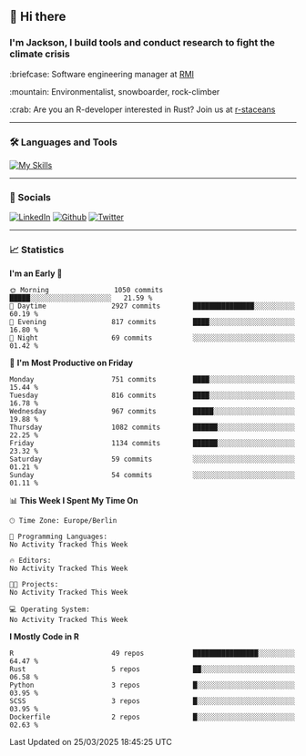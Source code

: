 ## :wave: Hi there
### I'm Jackson, I build tools and conduct research to fight the climate crisis
<p> :briefcase: Software engineering manager at <a href="https://rmi.org/" alt="RMI">RMI</a></p>
<p> :mountain: Environmentalist, snowboarder, rock-climber</p>
<p> :crab: Are you an R-developer interested in Rust? Join us at <a href="https://github.com/r-staceans" alt="r-staceans">r-staceans</a></p>

---

### :hammer_and_wrench: Languages and Tools

[![My Skills](https://skillicons.dev/icons?i=r,python,rust,docker,svelte,js,neovim,azure,postgresql,kubernetes,html,css&perline=6&theme=dark)](https://skillicons.dev)

---

### :iphone: Socials

[![LinkedIn](https://skillicons.dev/icons?i=linkedin&theme=dark)](https://www.linkedin.com/in/jackson-hoffart/) 
[![Github](https://skillicons.dev/icons?i=github&theme=dark)](https://github.com/jdhoffa) 
[![Twitter](https://skillicons.dev/icons?i=twitter&theme=dark)](https://twitter.com/jdhoffart) 

---

### :chart_with_upwards_trend: Statistics

 
<!--START_SECTION:waka-->
**I'm an Early 🐤** 

```text
🌞 Morning                1050 commits        █████░░░░░░░░░░░░░░░░░░░░   21.59 % 
🌆 Daytime                2927 commits        ███████████████░░░░░░░░░░   60.19 % 
🌃 Evening                817 commits         ████░░░░░░░░░░░░░░░░░░░░░   16.80 % 
🌙 Night                  69 commits          ░░░░░░░░░░░░░░░░░░░░░░░░░   01.42 % 
```
📅 **I'm Most Productive on Friday** 

```text
Monday                   751 commits         ████░░░░░░░░░░░░░░░░░░░░░   15.44 % 
Tuesday                  816 commits         ████░░░░░░░░░░░░░░░░░░░░░   16.78 % 
Wednesday                967 commits         █████░░░░░░░░░░░░░░░░░░░░   19.88 % 
Thursday                 1082 commits        ██████░░░░░░░░░░░░░░░░░░░   22.25 % 
Friday                   1134 commits        ██████░░░░░░░░░░░░░░░░░░░   23.32 % 
Saturday                 59 commits          ░░░░░░░░░░░░░░░░░░░░░░░░░   01.21 % 
Sunday                   54 commits          ░░░░░░░░░░░░░░░░░░░░░░░░░   01.11 % 
```


📊 **This Week I Spent My Time On** 

```text
🕑︎ Time Zone: Europe/Berlin

💬 Programming Languages: 
No Activity Tracked This Week

🔥 Editors: 
No Activity Tracked This Week

🐱‍💻 Projects: 
No Activity Tracked This Week

💻 Operating System: 
No Activity Tracked This Week
```

**I Mostly Code in R** 

```text
R                        49 repos            ████████████████░░░░░░░░░   64.47 % 
Rust                     5 repos             ██░░░░░░░░░░░░░░░░░░░░░░░   06.58 % 
Python                   3 repos             █░░░░░░░░░░░░░░░░░░░░░░░░   03.95 % 
SCSS                     3 repos             █░░░░░░░░░░░░░░░░░░░░░░░░   03.95 % 
Dockerfile               2 repos             █░░░░░░░░░░░░░░░░░░░░░░░░   02.63 % 
```




 Last Updated on 25/03/2025 18:45:25 UTC
<!--END_SECTION:waka-->
